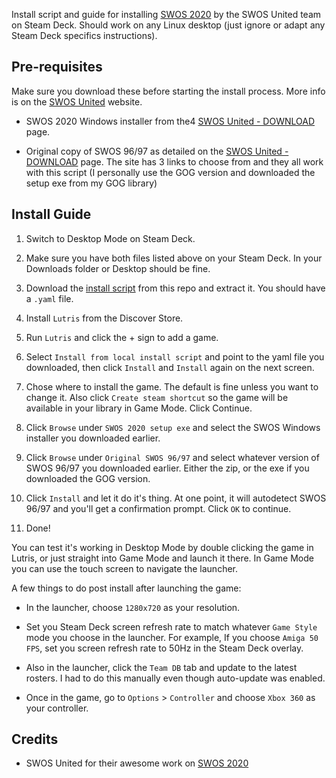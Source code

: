 Install script and guide for installing [SWOS 2020](https://www.sensiblesoccer.de/) by the SWOS United team on Steam Deck. Should work on any Linux desktop (just ignore or adapt any Steam Deck specifics instructions).

## **Pre-requisites**

Make sure you download these before starting the install process. More info is on the [SWOS United](https://www.sensiblesoccer.de/swos-2020) website.
- SWOS 2020 Windows installer from the4 [SWOS United - DOWNLOAD](https://www.sensiblesoccer.de/swos-2020) page.
  
- Original copy of SWOS 96/97 as detailed on the [SWOS United - DOWNLOAD](https://www.sensiblesoccer.de/swos-2020) page. The site has 3 links to choose from and they all work with this script (I personally use the GOG version and downloaded the setup exe from my GOG library)

## **Install Guide**
1. Switch to Desktop Mode on Steam Deck.

2. Make sure you have both files listed above on your Steam Deck. In your Downloads folder or Desktop should be fine.

3. Download the [install script](https://github.com/eskay993/gamefiles/raw/main/swos-2020-install-script.zip) from this repo and extract it. You should have a `.yaml` file. 

4. Install `Lutris` from the Discover Store.

5. Run `Lutris` and click the + sign to add a game.
   
6. Select `Install from local install script` and point to the yaml file you downloaded, then click `Install` and `Install` again on the next screen.

7. Chose where to install the game. The default is fine unless you want to change it. Also click `Create steam shortcut` so the game will be available in your library in Game Mode. Click Continue.
   
8. Click `Browse` under `SWOS 2020 setup exe` and select the SWOS Windows installer you downloaded earlier.

9. Click `Browse` under `Original SWOS 96/97` and select whatever version of SWOS 96/97 you downloaded earlier. Either the zip, or the exe if you downloaded the GOG version.

10. Click `Install` and let it do it's thing. At one point, it will autodetect SWOS 96/97 and you'll get a confirmation prompt. Click `OK` to continue.

11. Done!

You can test it's working in Desktop Mode by double clicking the game in Lutris, or just straight into Game Mode and launch it there. In Game Mode you can use the touch screen to navigate the launcher.

A few things to do post install after launching the game:
- In the launcher, choose `1280x720` as your resolution.

- Set you Steam Deck screen refresh rate to match whatever `Game Style` mode you choose in the launcher. For example, If you choose `Amiga 50 FPS`, set you screen refresh rate to 50Hz in the Steam Deck overlay.

- Also in the launcher, click the `Team DB` tab and update to the latest rosters. I had to do this manually even though auto-update was enabled.

- Once in the game, go to `Options` > `Controller` and choose `Xbox 360` as your controller.

## Credits
-  SWOS United for their awesome work on [SWOS 2020](https://www.sensiblesoccer.de/)

